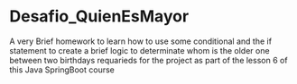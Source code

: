 ﻿# Desafio_QuienEsMayor

 A very Brief homework to learn how to use some conditional and the if statement to create a brief logic to determinate whom is the older one between two birthdays requarieds for the project as part of the lesson 6 of this Java SpringBoot course
